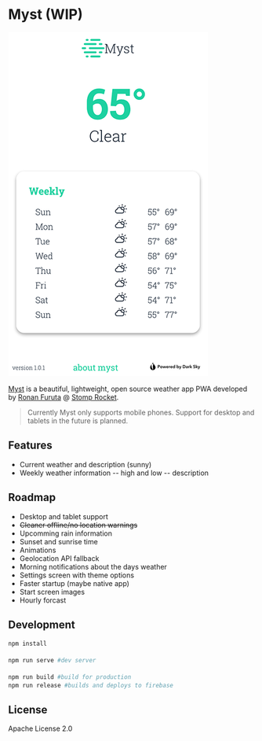 # Myst (WIP)

![Myst home screen](./screenshot.PNG)

[Myst](https://myst.stomprocket.io) is a beautiful, lightweight, open source weather app PWA developed by [Ronan Furuta](https://brainstormincstudio.com) @ [Stomp Rocket](https://stomprocket.io).

> Currently Myst only supports mobile phones. Support for desktop and tablets in the future is planned.

## Features

- Current weather and description (sunny)
- Weekly weather information
  -- high and low
  -- description

## Roadmap

- Desktop and tablet support
- ~~Cleaner offline/no location warnings~~
- Upcomming rain information
- Sunset and sunrise time
- Animations
- Geolocation API fallback
- Morning notifications about the days weather
- Settings screen with theme options
- Faster startup (maybe native app)
- Start screen images
- Hourly forcast

## Development

```bash
npm install

npm run serve #dev server

npm run build #build for production
npm run release #builds and deploys to firebase
```

## License

Apache License 2.0
